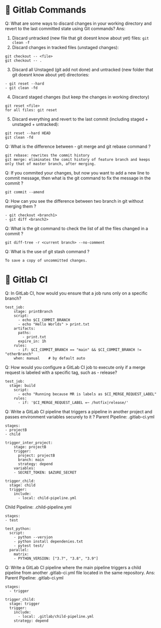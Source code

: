 # 📖 Gitlab Commands

Q: What are some ways to discard changes in your working directory and revert to the last committed state using Git commands?
Ans:
1. Discard untracked (new file that git doesnt know about yet) files: ``` git clean -f ```
2. Discard changes in tracked files (unstaged changes):
```
git checkout -- <file>
git checkout -- .
```
3. Discard all Unstaged (git add not done) and untracked (new folder that git doesnt know about yet) directories:
```
- git reset --hard
- git clean -fd
```
4. Discard staged changes (but keep the changes in working directory)
```
git reset <file>
for all files: git reset
```
5. Discard everything and revert to the last commit (including staged + unstaged + untracked):
```
git reset --hard HEAD
git clean -fd
```

Q: What is the difference between - git merge and git rebase command ?
```
git rebase: rewrites the commit history
git merge: eliminates the comit history of feature branch and keeps only that of master branch, after merging.
```
Q: If you commited your changes, but now you want to add a new line to commit message, then what is the git command to fix the message in the commit ?
```
git commit --amend
```

Q: How can you see the difference between two branch in git without merging them ? 
```
- git checkout <branch1>
- git diff <branch2>
```

Q: What is the git command to check the list of all the files changed in a commit ?
```
git diff-tree -r <current branch> --no-comment
```

Q: What is the use of git stash command ?
```
To save a copy of uncommitted changes.
```



# 📖 Gitlab CI 

Q:  In GitLab CI, how would you ensure that a job runs only on a specific branch?
```
test_job:
	stage: printBranch
	script: 
	  - echo $CI_COMMIT_BRANCH
	  - echo "Hello Worlds" > print.txt
	artifacts:
	  paths:
	    - print.txt
	  expire_in: 1h
	rules:
      - if: $CI_COMMIT_BRANCH == "main" && $CI_COMMIT_BRANCH != "otherBranch"
	when: manual    # by default auto
```

Q: How would you configure a GitLab CI job to execute only if a merge request is labeled with a specific tag, such as - release?
```
test_job:
  stage: build
	script:
      - echo "Running because MR is labels as $CI_MERGE_REQUEST_LABEL"
    rules:
      - if: '$CI_MERGE_REQUEST_LABEL =~ /hotfix|release/'
```

Q: Write a GitLab CI pipeline that triggers a pipeline in another project and passes environment variables securely to it ?
Parent Pipeline: .gitlab-ci.yml
```
stages:
- projectB
- child

trigger_inter_project:
	stage: projectB
	trigger:
	  project: projectB
	  branch: main
	  strategy: depend
	variables:
	- SECRET_TOKEN: $AZURE_SECRET
	  
trigger_child:
  stage: child
  trigger:
    include:
	  - local: child-pipeline.yml
```
Child Pipeline: .child-pipeline.yml
```
stages:
- test

test_python:
  script:
    - python --version
	- python install dependenies.txt
	- pytest test/
  parallel:
    matrix: 
	- PYTHON_VERSION: ["3.7", "3.8", "3.9"]
```


Q: Write a GitLab CI pipeline where the main pipeline triggers a child pipeline from another .gitlab-ci.yml file located in the same repository.
Ans: Parent Pipeline: .gitlab-ci.yml
```
stages:
  - trigger

trigger_child:
  stage: trigger
  trigger:
    include:
      - local: .gitlab/child-pipeline.yml
    strategy: depend

```
